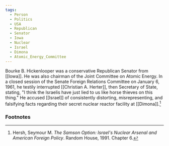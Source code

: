 ```yaml
---
tags:
  - Person
  - Politics
  - USA
  - Republican
  - Senator
  - Iowa
  - Nuclear
  - Israel
  - Dimona
  - Atomic_Energy_Committee
---
```

Bourke B. Hickenlooper was a conservative Republican Senator from [[Iowa]]. He was also chairman of the Joint Committee on Atomic Energy. In a closed session of the Senate Foreign Relations Committee on January 6, 1961, he testily interrupted [[Christian A. Herter]], then Secretary of State, stating, "I think the Israelis have just lied to us like horse thieves on this thing." He accused [[Israel]] of consistently distorting, misrepresenting, and falsifying facts regarding their secret nuclear reactor facility at [[Dimona]].[^1]

### Footnotes

[^1]: Hersh, Seymour M. *The Samson Option: Israel's Nuclear Arsenal and American Foreign Policy*. Random House, 1991. Chapter 6.
